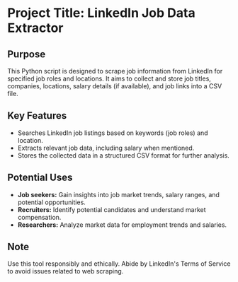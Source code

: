 # Project Title: LinkedIn Job Data Extractor

## Purpose

This Python script is designed to scrape job information from LinkedIn for specified job roles and locations. It aims to collect and store job titles, companies, locations, salary details (if available), and job links into a CSV file.

## Key Features

- Searches LinkedIn job listings based on keywords (job roles) and location.
- Extracts relevant job data, including salary when mentioned.
- Stores the collected data in a structured CSV format for further analysis.

## Potential Uses

- **Job seekers:** Gain insights into job market trends, salary ranges, and potential opportunities.
- **Recruiters:** Identify potential candidates and understand market compensation.
- **Researchers:** Analyze market data for employment trends and salaries.

## Note

Use this tool responsibly and ethically. Abide by LinkedIn's Terms of Service to avoid issues related to web scraping.
